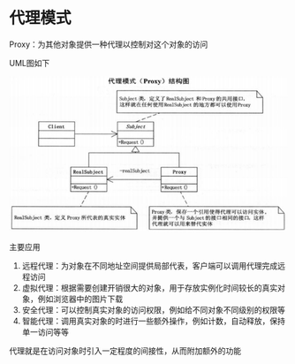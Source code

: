 # 代理模式
Proxy：为其他对象提供一种代理以控制对这个对象的访问

UML图如下

![proxy](uml_proxy.png)

主要应用

1. 远程代理：为对象在不同地址空间提供局部代表，客户端可以调用代理完成远程访问
2. 虚拟代理：根据需要创建开销很大的对象，用于存放实例化时间较长的真实对象，例如浏览器中的图片下载
3. 安全代理：可以控制真实对象的访问权限，例如给不同对象不同级别的权限等
4. 智能代理：调用真实对象的时进行一些额外操作，例如计数，自动释放，保持单一访问等等

代理就是在访问对象时引入一定程度的间接性，从而附加额外的功能